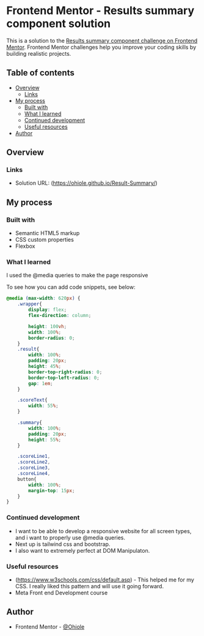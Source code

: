 # Frontend Mentor - Results summary component solution

This is a solution to the [Results summary component challenge on Frontend Mentor](https://www.frontendmentor.io/challenges/results-summary-component-CE_K6s0maV). Frontend Mentor challenges help you improve your coding skills by building realistic projects. 

## Table of contents

- [Overview](#overview)
  - [Links](#links)
- [My process](#my-process)
  - [Built with](#built-with)
  - [What I learned](#what-i-learned)
  - [Continued development](#continued-development)
  - [Useful resources](#useful-resources)
- [Author](#author)

## Overview

### Links

- Solution URL: (https://ohiole.github.io/Result-Summary/)

## My process

### Built with

- Semantic HTML5 markup
- CSS custom properties
- Flexbox

### What I learned
I used the @media queries to make the page responsive

To see how you can add code snippets, see below:

```css
@media (max-width: 620px) {
    .wrapper{
        display: flex;
        flex-direction: column;

        height: 100vh;
        width: 100%;
        border-radius: 0;
    }
    .result{
        width: 100%;
        padding: 20px;
        height: 45%;
        border-top-right-radius: 0;
        border-top-left-radius: 0;
        gap: 1em;
    }

    .scoreText{
        width: 55%;
    }

    .summary{
        width: 100%;
        padding: 20px;
        height: 55%;
    }

    .scoreLine1,
    .scoreLine2,
    .scoreLine3,
    .scoreLine4,
    button{
        width: 100%;
        margin-top: 15px;
    }
}
```


### Continued development

- I want to be able to develop a responsive website for all screen types, and i want to properly use @media queries.
- Next up is tailwind css and bootstrap. 
- I also want to extremely perfect at DOM Manipulaton.


### Useful resources

- (https://www.w3schools.com/css/default.asp) - This helped me for my CSS. I really liked this pattern and will use it going forward.
- Meta Front end Development course



## Author

- Frontend Mentor - [@Ohiole](https://www.frontendmentor.io/profile/Ohiole)




